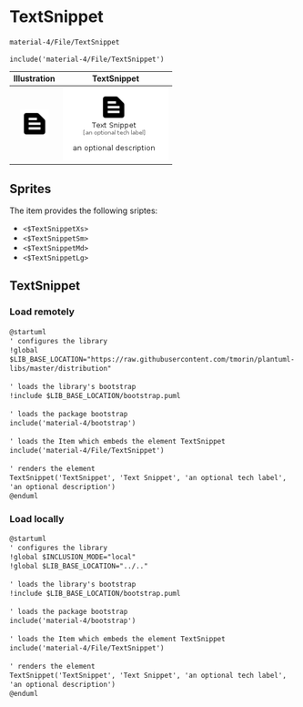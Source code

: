 # TextSnippet


```text
material-4/File/TextSnippet
```

```text
include('material-4/File/TextSnippet')
```



| Illustration | TextSnippet |
| :---: | :---: |
| ![illustration for Illustration](../../material-4/File/TextSnippet.png) | ![illustration for TextSnippet](../../material-4/File/TextSnippet.Local.png) |



## Sprites
The item provides the following sriptes:

- `<$TextSnippetXs>`
- `<$TextSnippetSm>`
- `<$TextSnippetMd>`
- `<$TextSnippetLg>`





## TextSnippet

### Load remotely
```plantuml
@startuml
' configures the library
!global $LIB_BASE_LOCATION="https://raw.githubusercontent.com/tmorin/plantuml-libs/master/distribution"

' loads the library's bootstrap
!include $LIB_BASE_LOCATION/bootstrap.puml

' loads the package bootstrap
include('material-4/bootstrap')

' loads the Item which embeds the element TextSnippet
include('material-4/File/TextSnippet')

' renders the element
TextSnippet('TextSnippet', 'Text Snippet', 'an optional tech label', 'an optional description')
@enduml
```

### Load locally
```plantuml
@startuml
' configures the library
!global $INCLUSION_MODE="local"
!global $LIB_BASE_LOCATION="../.."

' loads the library's bootstrap
!include $LIB_BASE_LOCATION/bootstrap.puml

' loads the package bootstrap
include('material-4/bootstrap')

' loads the Item which embeds the element TextSnippet
include('material-4/File/TextSnippet')

' renders the element
TextSnippet('TextSnippet', 'Text Snippet', 'an optional tech label', 'an optional description')
@enduml
```

